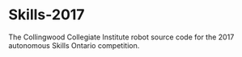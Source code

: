 # Skills-2017
The Collingwood Collegiate Institute robot source code for the 2017 autonomous Skills Ontario competition.
